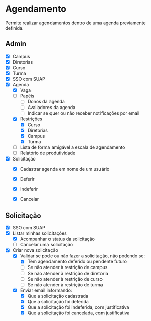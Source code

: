 # Agendamento

Permite realizar agendamentos dentro de uma agenda previamente definida.


## Admin


- [x] Campus
- [x] Diretorias
- [x] Curso
- [x] Turma
- [x] SSO com SUAP
- [x] Agenda
  - [x] Vaga
  - [ ] Papéis
    - [ ] Donos da agenda
    - [ ] Avaliadores da agenda
    - [ ] Indicar se quer ou não receber notificações por email
  - [x] Restrições
    - [x] Curso
    - [x] Diretorias
    - [x] Campus
    - [x] Turma
  - [ ] Lista de forma amigável a escala de agendamento
  - [ ] Relatório de produtividade
- [x] Solicitação
  - [x] Cadastrar agenda em nome de um usuário
  - [x] Deferir
  - [x] Indeferir
  - [x] Cancelar


## Solicitação
- [x] SSO com SUAP
- [x] Listar minhas solicitações
  - [x] Acompanhar o status da solicitação
  - [ ] Cancelar uma solicitação
- [x] Criar nova solicitação
  - [x] Validar se pode ou não fazer a solicitação, não podendo se:
    - [x] Tem agendamento deferido ou pendente futuro
    - [ ] Se não atender à restrição de campus
    - [ ] Se não atender à restrição de diretoria
    - [ ] Se não atender à restrição de curso
    - [ ] Se não atender à restrição de turma
  - [x] Enviar email informando:
    - [x] Que a solicitação cadastrada
    - [x] Que a solicitação foi deferida
    - [x] Que a solicitação foi indeferida, com justificativa
    - [x] Que a solicitação foi cancelada, com justificativa
